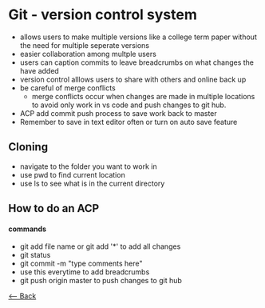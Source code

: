 # Git - version control system 
* allows users to make multiple versions like a college term paper without the need for multiple seperate versions
* easier collaboration among multple users
* users can caption commits to leave breadcrumbs on what changes the have added
* version control alllows users to share with others and online back up
* be careful of merge conflicts 
    * merge conflicts occur when changes are made in multiple locations to avoid only work in vs code and push changes to git hub.
* ACP add commit push process to save work back to master
* Remember to save in text editor often or turn on auto save feature

## Cloning
* navigate to the folder you want to work in 
* use pwd to find current location
* use ls to see what is in the current directory

## How to do an ACP

#### commands 

- git add file name or git add '*' to add all changes
- git status
- git commit -m "type comments here"
- use this everytime to add breadcrumbs
- git push origin master to push changes to git hub

[<-- Back](README.md)